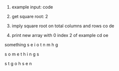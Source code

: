 
1. example input:
code

2. get square root:
2

3. imply square root on total columns and rows
co
de

4. print new array with 0 index 2 of example
cd oe

something
s e i
o t n
m h g

s o m e
t h i n
g s





s t g o
h s e n
